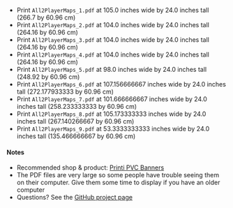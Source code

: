 * Print `All2PlayerMaps_1.pdf` at 105.0 inches wide by 24.0 inches tall (266.7 by 60.96 cm)
* Print `All2PlayerMaps_2.pdf` at 104.0 inches wide by 24.0 inches tall (264.16 by 60.96 cm)
* Print `All2PlayerMaps_3.pdf` at 104.0 inches wide by 24.0 inches tall (264.16 by 60.96 cm)
* Print `All2PlayerMaps_4.pdf` at 104.0 inches wide by 24.0 inches tall (264.16 by 60.96 cm)
* Print `All2PlayerMaps_5.pdf` at 98.0 inches wide by 24.0 inches tall (248.92 by 60.96 cm)
* Print `All2PlayerMaps_6.pdf` at 107.156666667 inches wide by 24.0 inches tall (272.177933333 by 60.96 cm)
* Print `All2PlayerMaps_7.pdf` at 101.666666667 inches wide by 24.0 inches tall (258.233333333 by 60.96 cm)
* Print `All2PlayerMaps_8.pdf` at 105.173333333 inches wide by 24.0 inches tall (267.140266667 by 60.96 cm)
* Print `All2PlayerMaps_9.pdf` at 53.3333333333 inches wide by 24.0 inches tall (135.466666667 by 60.96 cm)

#### Notes
* Recommended shop & product: [Printi PVC Banners](https://www.printi.com/setup-banners-and-mesh)
* The PDF files are very large so some people have trouble seeing them on their computer. Give them some time to display if you have an older computer
* Questions? See the [GitHub project page](https://github.com/nickv2002/Imperial-Assault-Skirmish-Map-Project)
